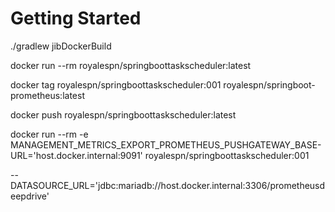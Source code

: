 # Getting Started

./gradlew jibDockerBuild

docker run --rm royalespn/springboottaskscheduler:latest

docker tag royalespn/springboottaskscheduler:001 royalespn/springboot-prometheus:latest

docker push royalespn/springboottaskscheduler:latest

docker run --rm -e MANAGEMENT_METRICS_EXPORT_PROMETHEUS_PUSHGATEWAY_BASE-URL='host.docker.internal:9091' royalespn/springboottaskscheduler:001

--
DATASOURCE_URL='jdbc:mariadb://host.docker.internal:3306/prometheusdeepdrive'